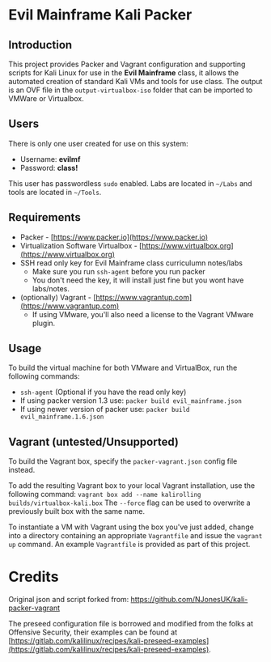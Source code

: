 # Evil Mainframe Kali Packer

## Introduction

This project provides Packer and Vagrant configuration and supporting scripts for Kali Linux for use in the **Evil Mainframe** class, it allows the automated creation of standard Kali VMs and tools for use class. The output is an OVF file in the `output-virtualbox-iso` folder that can be imported to VMWare or Virtualbox.

## Users
There is only one user created for use on this system:

* Username: **evilmf**
* Password: **class!**

This user has passwordless `sudo` enabled. Labs are located in `~/Labs` and tools are located in `~/Tools`.

## Requirements
* Packer - [https://www.packer.io](https://www.packer.io)
* Virtualization Software Virtualbox  - [https://www.virtualbox.org](https://www.virtualbox.org)
* SSH read only key for Evil Mainframe class curriculumn notes/labs
    * Make sure you run `ssh-agent` before you run packer
    * You don't need the key, it will install just fine but you wont have labs/notes.
* (optionally) Vagrant - [https://www.vagrantup.com](https://www.vagrantup.com)
    * If using VMware, you'll also need a license to the Vagrant VMware plugin.


## Usage
To build the virtual machine for both VMware and VirtualBox, run the following commands:

* `ssh-agent` (Optional if you have the read only key)
* If using packer version 1.3 use: `packer build evil_mainframe.json`
* If using newer version of packer use: `packer build evil_mainframe.1.6.json`


## Vagrant (untested/Unsupported)

To build the Vagrant box, specify the `packer-vagrant.json` config file instead.

To add the resulting Vagrant box to your local Vagrant installation, use the following command:
```vagrant box add --name kalirolling builds/virtualbox-kali.box```
The `--force` flag can be used to overwrite a previously built box with the same name.

To instantiate a VM with Vagrant using the box you've just added, change into a directory containing an appropriate `Vagrantfile` and issue the `vagrant up` command. An example `Vagrantfile` is provided as part of this project.

# Credits
Original json and script forked from: https://github.com/NJonesUK/kali-packer-vagrant

The preseed configuration file is borrowed and modified from the folks at Offensive Security, their examples can be found at [https://gitlab.com/kalilinux/recipes/kali-preseed-examples](https://gitlab.com/kalilinux/recipes/kali-preseed-examples).
